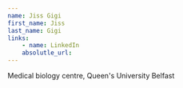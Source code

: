```yaml
---
name: Jiss Gigi
first_name: Jiss
last_name: Gigi
links:
	- name: LinkedIn
	absolutle_url:
---
```

Medical biology centre, Queen's University Belfast
